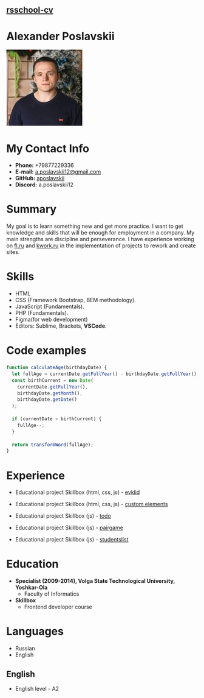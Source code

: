 ## [rsschool-cv](rsccool-cv)

# Alexander Poslavskii

<img alt="avatar" src="img/ava.jpg">

# My Contact Info

- **Phone:** +79877229336
- **E-mail:** [a.poslavskii12@gmail.com](a.poslavskii12@gmail.com)
- **GitHub:** [aposlavskii](https://github.com/aposlavskii)
- **Discord:** a.poslavskii12

# Summary

My goal is to learn something new and get more practice. I want to get knowledge and skills that will be enough for employment in a company. My main strengths are discipline and perseverance. I have experience working on [fl.ru](https://www.fl.ru/users/aposlavskii/) and [kwork.ru](https://kwork.ru/user/aposlavskii) in the implementation of projects to rework and create sites.

# Skills

- HTML
- CSS (Framework Bootstrap, BEM methodology).
- JavaScript (Fundamentals).
- PHP (Fundamentals).
- Figma(for web development)
- Editors: Sublime, Brackets, **VSCode**.

# Code examples

```js
function calculateAge(birthdayDate) {
  let fullAge = currentDate.getFullYear() - birthdayDate.getFullYear();
  const birthCurrent = new Date(
    currentDate.getFullYear(),
    birthdayDate.getMonth(),
    birthdayDate.getDate()
  );

  if (currentDate < birthCurrent) {
    fullAge--;
  }

  return transformWord(fullAge);
}
```
# Experience

- Educational project Skillbox (html, css, js) - [evklid](https://aposlavskii.github.io/evklid/)

- Educational project Skillbox (html, css, js) - [custom elements](https://aposlavskii.github.io/customelements/)

- Educational project Skillbox (js) - [todo](https://aposlavskii.github.io/todo/)

- Educational project Skillbox (js) - [pairgame](https://aposlavskii.github.io/pairgame/)

- Educational project Skillbox (js) - [studentslist](https://aposlavskii.github.io/studentslist/)


# Education

- **Specialist (2009-2014), Volga State Technological University, Yoshkar-Ola**
  - Faculty of Informatics
- **Skillbox**
  - Frontend developer course

# Languages

- Russian
- English

## English

- English level - A2